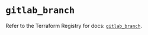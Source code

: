 # `gitlab_branch`

Refer to the Terraform Registry for docs: [`gitlab_branch`](https://registry.terraform.io/providers/gitlabhq/gitlab/18.4.0/docs/resources/branch).
